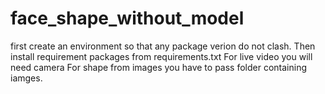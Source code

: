 # face_shape_without_model
first create an environment so that any package verion do not clash.
Then install requirement packages from requirements.txt
For live video you will need camera
For shape from images you have to pass folder containing iamges.
